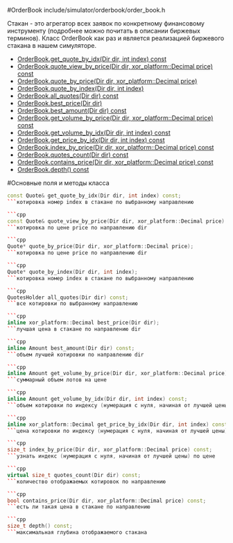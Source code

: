 #OrderBook
include/simulator/orderbook/order_book.h



Стакан - это агрегатор всех заявок по конкретному финансовому инструменту (подробнее можно почитать в описании биржевых терминов). Класс OrderBook как раз и является реализацией биржевого стакана в нашем симуляторе.


* [OrderBook.get_quote_by_idx(Dir dir, int index) const](#get_quote_by_idx)
* [OrderBook.quote_view_by_price(Dir dir, xor_platform::Decimal price) const](#quote_view_by_price)
* [OrderBook.quote_by_price(Dir dir, xor_platform::Decimal price)](#quote_by_price)
* [OrderBook.quote_by_index(Dir dir, int index)](#quote_by_index)
* [OrderBook.all_quotes(Dir dir) const](#all_quotes)
* [OrderBook.best_price(Dir dir)](#best_price)
* [OrderBook.best_amount(Dir dir) const](#best_amount)
* [OrderBook.get_volume_by_price(Dir dir, xor_platform::Decimal price) const](#get_volume_by_price)
* [OrderBook.get_volume_by_idx(Dir dir, int index) const](#get_volume_by_idx)
* [OrderBook.get_price_by_idx(Dir dir, int index) const](#get_price_by_idx)
* [OrderBook.index_by_price(Dir dir, xor_platform::Decimal price) const](#index_by_price)
* [OrderBook.quotes_count(Dir dir) const](#quotes_count)
* [OrderBook.contains_price(Dir dir, xor_platform::Decimal price) const](#contains_price)
* [OrderBook.depth() const](#depth)

#Основные поля и методы класса

```cpp
const Quote& get_quote_by_idx(Dir dir, int index) const;
```котировка номер index в стакане по выбранному направлению

```cpp
const Quote& quote_view_by_price(Dir dir, xor_platform::Decimal price) const;
```котировка по цене price по направлению dir

```cpp
Quote* quote_by_price(Dir dir, xor_platform::Decimal price);
```котировка по цене price по направлению dir

```cpp
Quote* quote_by_index(Dir dir, int index);
```котировка номер index в стакане по выбранному направлению

```cpp
QuotesHolder all_quotes(Dir dir) const;
```все котировки по выбранному направлению

```cpp
inline xor_platform::Decimal best_price(Dir dir);
```лучшая цена в стакане по направлению dir

```cpp
inline Amount best_amount(Dir dir) const;
```объем лучшей котировки по направлению dir

```cpp
inline Amount get_volume_by_price(Dir dir, xor_platform::Decimal price) const;
```суммарный объем лотов на цене

```cpp
inline Amount get_volume_by_idx(Dir dir, int index) const;
```объем котировки по индексу (нумерация с нуля, начиная от лучшей цены)

```cpp
inline xor_platform::Decimal get_price_by_idx(Dir dir, int index) const;
```цена котировки по индексу (нумерация с нуля, начиная от лучшей цены)

```cpp
size_t index_by_price(Dir dir, xor_platform::Decimal price) const;
```узнать индекс (нумерация с нуля, начиная от лучшей цены) по цене

```cpp
virtual size_t quotes_count(Dir dir) const;
```количество отображаемых котировок по направлению

```cpp
bool contains_price(Dir dir, xor_platform::Decimal price) const;
```есть ли такая цена в стакане по направлению

```cpp
size_t depth() const;
```максимальная глубина отображаемого стакана

